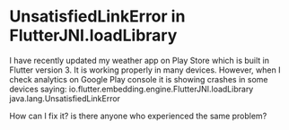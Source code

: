 
# UnsatisfiedLinkError in FlutterJNI.loadLibrary

I have recently updated my weather app on Play Store which is built in Flutter version 3. It is working properly in many devices. However, when I check analytics on Google Play console it is showing crashes in some devices saying:
io.flutter.embedding.engine.FlutterJNI.loadLibrary
java.lang.UnsatisfiedLinkError

How can I fix it? is there anyone who experienced the same problem?

        